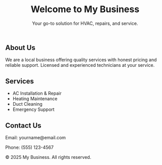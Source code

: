 <!DOCTYPE html>
<html lang="en">
<head>
  <meta charset="UTF-8" />
  <meta name="viewport" content="width=device-width, initial-scale=1.0" />
  <title>My Business</title>
  <link rel="stylesheet" href="style.css" />
</head>
<body>
  <header>
    <h1>Welcome to My Business</h1>
    <p>Your go-to solution for HVAC, repairs, and service.</p>
  </header>

  <section id="about">
    <h2>About Us</h2>
    <p>We are a local business offering quality services with honest pricing and reliable support. Licensed and experienced technicians at your service.</p>
  </section>

  <section id="services">
    <h2>Services</h2>
    <ul>
      <li>AC Installation & Repair</li>
      <li>Heating Maintenance</li>
      <li>Duct Cleaning</li>
      <li>Emergency Support</li>
    </ul>
  </section>

  <section id="contact">
    <h2>Contact Us</h2>
    <p>Email: yourname@email.com</p>
    <p>Phone: (555) 123-4567</p>
  </section>

  <footer>
    <p>&copy; 2025 My Business. All rights reserved.</p>
  </footer>
</body>
</html>
